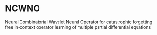 # NCWNO
Neural Combinatorial Wavelet Neural Operator for catastrophic forgetting free in-context operator learning of multiple partial differential equations
